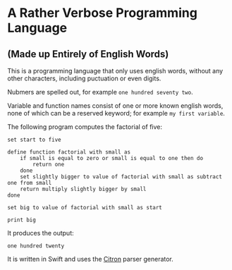 #  A Rather Verbose Programming Language
## (Made up Entirely of English Words)

This is a programming language that only uses english words, without any other characters, including puctuation or even digits.

Nubmers are spelled out, for example `one hundred seventy two`.

Variable and function names consist of one or more known english words, none of which can be a reserved keyword; for example `my first variable`.

The following program computes the factorial of five:

```text
set start to five

define function factorial with small as
    if small is equal to zero or small is equal to one then do
        return one
    done
    set slightly bigger to value of factorial with small as subtract one from small
    return multiply slightly bigger by small
done

set big to value of factorial with small as start

print big
```

It produces the output:

```text
one hundred twenty
```

It is written in Swift and uses the [Citron](http://roopc.net/citron/) parser generator.
